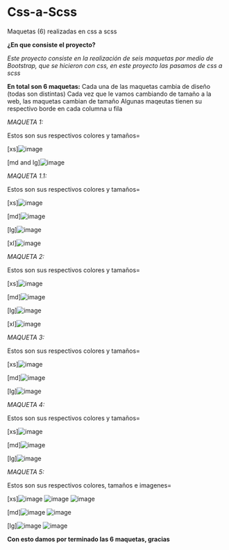 # Css-a-Scss
Maquetas (6) realizadas en css a scss

**¿En que consiste el proyecto?**

*Este proyecto consiste en la realización de seis maquetas por medio de Bootstrap, que se hicieron con css,
en este proyecto las pasamos de css a scss*

**En total son 6 maquetas:**
Cada una de las maquetas cambia de diseño (todas son distintas)
Cada vez que le vamos cambiando de tamaño a la web, las maquetas cambian de tamaño
Algunas maqeutas tienen su respectivo borde en cada columna u fila 

*MAQUETA 1:*

Estos son sus respectivos colores y tamaños=


[xs]![image](https://user-images.githubusercontent.com/101678261/165562974-7324a7af-8df0-4688-ba74-fd2cb792b615.png)

[md and lg]![image](https://user-images.githubusercontent.com/101678261/165563573-f9c8c391-d3d0-4e2e-a066-e6410b9e242c.png)


*MAQUETA 1.1:*

Estos son sus respectivos colores y tamaños=

[xs]![image](https://user-images.githubusercontent.com/101678261/165563892-5c8aa5ce-5c48-42ab-8f09-aaf14f65b30c.png)

[md]![image](https://user-images.githubusercontent.com/101678261/165563983-ab92c518-9cf3-405e-a245-3693f6f31958.png)

[lg]![image](https://user-images.githubusercontent.com/101678261/165564697-a6afd239-fb84-4ed2-b154-162ef622c8d0.png)

[xl]![image](https://user-images.githubusercontent.com/101678261/165564783-d804f4eb-47d9-4c5c-94ad-4e37e74ef7c1.png)


*MAQUETA 2:*

Estos son sus respectivos colores y tamaños=

[xs]![image](https://user-images.githubusercontent.com/101678261/165565091-16d66e42-7383-4c95-9766-19fc8852ce08.png)

[md]![image](https://user-images.githubusercontent.com/101678261/165565164-d4ca16ee-a8b0-49de-bd99-2e661fef7c1e.png)

[lg]![image](https://user-images.githubusercontent.com/101678261/165565282-3002b784-58fb-46b8-bcad-92af08ad3b45.png)

[xl]![image](https://user-images.githubusercontent.com/101678261/165565337-fa703abc-9752-44d8-8ae4-c6a731bcfb1e.png)


*MAQUETA 3:*

Estos son sus respectivos colores y tamaños=

[xs]![image](https://user-images.githubusercontent.com/101678261/165565773-b223913f-6235-437d-8aed-00dfcb8f479c.png)

[md]![image](https://user-images.githubusercontent.com/101678261/165565848-15f18b7f-f0cf-434e-a609-b459849aab39.png)

[lg]![image](https://user-images.githubusercontent.com/101678261/165565903-8de767e4-b742-4c1e-b1e4-1f10f19b7c9c.png)


*MAQUETA 4:*

Estos son sus respectivos colores y tamaños=

[xs]![image](https://user-images.githubusercontent.com/101678261/165566472-3620af66-716b-4cf9-9d89-471c60b96164.png)

[md]![image](https://user-images.githubusercontent.com/101678261/165566589-774b78b1-1b02-46bd-ada0-6810f2de6113.png)

[lg]![image](https://user-images.githubusercontent.com/101678261/165566638-39997d72-e528-439e-bd92-aafee9cb2746.png)

*MAQUETA 5:*

Estos son sus respectivos colores, tamaños e imagenes=

[xs]![image](https://user-images.githubusercontent.com/101678261/165566876-677c9dc9-feb3-42f1-aaca-3f2dbd5347c4.png)
![image](https://user-images.githubusercontent.com/101678261/165566957-547c2727-1391-415f-ad70-ecdf25bf23e1.png)
![image](https://user-images.githubusercontent.com/101678261/165567035-8c9c8834-f2a0-4da8-ac8e-6303dbed5472.png)

[md]![image](https://user-images.githubusercontent.com/101678261/165567313-d921b856-8b06-4371-8502-6946457b7c06.png)
![image](https://user-images.githubusercontent.com/101678261/165567382-77b00749-ad7d-42e9-93bf-521a412261b7.png)

[lg]![image](https://user-images.githubusercontent.com/101678261/165567598-3c2e3306-9596-406e-a5b5-203864d9809a.png)
![image](https://user-images.githubusercontent.com/101678261/165567670-02ba8e37-3651-4b25-b155-64d19a671e78.png)

**Con esto damos por terminado las 6 maquetas, gracias**

